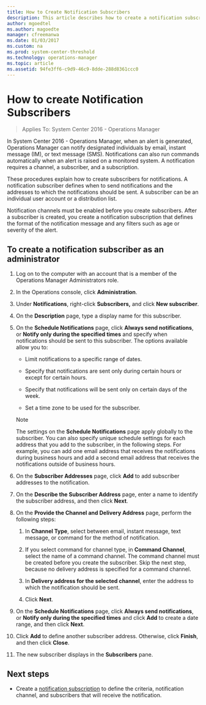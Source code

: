 ```yaml
---
title: How to Create Notification Subscribers
description: This article describes how to create a notification subscribers that will be added to notification subscriptions in Operations Manager.  
author: mgoedtel
ms.author: magoedte
manager: cfreemanwa
ms.date: 01/03/2017
ms.custom: na
ms.prod: system-center-threshold
ms.technology: operations-manager
ms.topic: article
ms.assetid: 94fe3ff6-c9d9-46c9-8dde-288d8361ccc0
---
```


# How to create Notification Subscribers

>Applies To: System Center 2016 - Operations Manager

In System Center 2016 - Operations Manager, when an alert is generated, Operations Manager can notify designated individuals by email, instant message (IM), or text message (SMS). Notifications can also run commands automatically when an alert is raised on a monitored system. A notification requires a channel, a subscriber, and a subscription.  
  
These procedures explain how to create subscribers for notifications. A notification subscriber defines when to send notifications and the addresses to which the notifications should be sent. A subscriber can be an individual user account or a distribution list.  
  
Notification channels must be enabled before you create subscribers. After a subscriber is created, you create a notification subscription that defines the format of the notification message and any filters such as age or severity of the alert.  
  
## To create a notification subscriber as an administrator  
  
1.  Log on to the computer with an account that is a member of the Operations Manager Administrators role.  
  
2.  In the Operations console, click **Administration**.  
  
3.  Under **Notifications**, right-click **Subscribers,** and click **New subscriber**.  
  
4.  On the **Description** page, type a display name for this subscriber.  
  
5.  On the **Schedule Notifications** page, click **Always send notifications**, or **Notify only during the specified times** and specify when notifications should be sent to this subscriber. The options available allow you to:  
  
    -   Limit notifications to a specific range of dates.  
  
    -   Specify that notifications are sent only during certain hours or except for certain hours.  
  
    -   Specify that notifications will be sent only on certain days of the week.  
  
    -   Set a time zone to be used for the subscriber.  
  
    > [!NOTE]  
    > The settings on the **Schedule Notifications** page apply globally to the subscriber. You can also specify unique schedule settings for each address that you add to the subscriber, in the following steps. For example, you can add one email address that receives the notifications during business hours and add a second email address that receives the notifications outside of business hours.  
  
6.  On the **Subscriber Addresses** page, click **Add** to add subscriber addresses to the notification.  
  
7.  On the **Describe the Subscriber Address** page, enter a name to identify the subscriber address, and then click **Next**.  
  
8.  On the **Provide the Channel and Delivery Address** page, perform the following steps:  
  
    1.  In **Channel Type**, select between email, instant message, text message, or command for the method of notification.  
  
    2.  If you select command for channel type, in **Command Channel**, select the name of a command channel. The command channel must be created before you create the subscriber. Skip the next step, because no delivery address is specified for a command channel.  
  
    3.  In **Delivery address for the selected channel**, enter the address to which the notification should be sent.  
  
    4.  Click **Next**.  
  
9. On the **Schedule Notifications** page, click **Always send notifications**, or **Notify only during the specified times** and click **Add** to create a date range, and then click **Next**.  
  
10. Click **Add** to define another subscriber address. Otherwise, click **Finish**, and then click **Close**.  
  
11. The new subscriber displays in the **Subscribers** pane.  
  
## Next steps

* Create a [notification subscription](how-to-create-notification-subscriptions.md) to define the criteria, notification channel, and subscribers that will receive the notification.  
